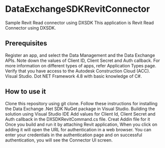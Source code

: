# DataExchangeSDKRevitConnector
Sample Revit Read connector using DXSDK
This application is Revit Read Connector using DXSDK. 

## Prerequisites
Register an app, and select the Data Management and the Data Exchange APIs. 
Note down the values of Client ID, Client Secret and Auth callback.
For more information on different types of apps, refer Application Types page.
Verify that you have access to the Autodesk Construction Cloud (ACC).
Visual Studio.
Dot NET Framework 4.8 with basic knowledge of C#.

## How to use it
Clone this repository using git clone.
Follow these instructions for installing the Data Exchange .Net SDK NuGet package in Visual Studio.
Building the solution using Visual Studio IDE
Add values for Client Id, Client Secret and Auth callback in the DXSDKRevitCommand.cs file.
Creat Addin file for it
Once you build and run it by attaching Revit application, When you click on adding it will open the URL for authentication in a web browser. You can enter your credentials in the authentication page and on successful authentication, you will see the Connector UI screen.
